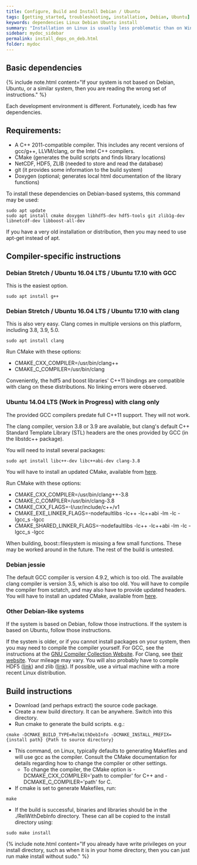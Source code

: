 ```yaml
---
title: Configure, Build and Install Debian / Ubuntu
tags: [getting_started, troubleshooting, installation, Debian, Ubuntu]
keywords: dependencies Linux Debian Ubuntu install
summary: "Installation on Linux is usually less problematic than on Windows"
sidebar: mydoc_sidebar
permalink: install_deps_on_deb.html
folder: mydoc
---
```


## Basic dependencies

{% include note.html content="If your system is not based on Debian, Ubuntu, or a similar system, then you are reading the wrong set of instructions." %}


Each development environment is different. Fortunately, icedb has few dependencies.

Requirements:
--------------

- A C++ 2011-compatible compiler. This includes any recent versions of gcc/g++, LLVM/clang, or the Intel C++ compilers.
- CMake (generates the build scripts and finds library locations)
- NetCDF, HDF5, ZLIB (needed to store and read the database)
- git (it provides some information to the build system)
- Doxygen (optional; generates local html documentation of the library functions)


To install these dependencies on Debian-based systems, this command may be used:
```
sudo apt update
sudo apt install cmake doxygen libhdf5-dev hdf5-tools git zlib1g-dev libnetcdf-dev libboost-all-dev
```
If you have a very old installation or distribution, then you may need to use apt-get instead of apt.

## Compiler-specific instructions

### Debian Stretch / Ubuntu 16.04 LTS / Ubuntu 17.10 with GCC

This is the easiest option.

```
sudo apt install g++
```

### Debian Stretch / Ubuntu 16.04 LTS / Ubuntu 17.10 with clang

This is also very easy. Clang comes in multiple versions on this platform, including 3.8, 3.9, 5.0.

```
sudo apt install clang
```
Run CMake with these options:
- CMAKE\_CXX\_COMPILER=/usr/bin/clang++
- CMAKE\_C\_COMPILER=/usr/bin/clang

Conveniently, the hdf5 and boost libraries' C++11 bindings are compatible with clang on these distributions. No linking errors were observed.


### Ubuntu 14.04 LTS (Work in Progress) with clang only

The provided GCC compilers predate full C++11 support. They will not work.

The clang compiler, version 3.8 or 3.9 are available, but clang's default C++ Standard Template Library (STL) headers are the ones provided by GCC (in the libstdc++ package).

You will need to install several packages:
```
sudo apt install libc++-dev libc++abi-dev clang-3.8
```
You will have to install an updated CMake, available from [here](https://cmake.org/download/).

Run CMake with these options:
- CMAKE\_CXX\_COMPILER=/usr/bin/clang++-3.8
- CMAKE\_C\_COMPILER=/usr/bin/clang-3.8
- CMAKE\_CXX\_FLAGS=-I/usr/include/c++/v1
- CMAKE\_EXE\_LINKER\_FLAGS=-nodefaultlibs -lc++ -lc++abi -lm -lc -lgcc\_s -lgcc
- CMAKE\_SHARED\_LINKER\_FLAGS=-nodefaultlibs -lc++ -lc++abi -lm -lc -lgcc\_s -lgcc

When building, boost::filesystem is missing a few small functions. These may be worked around in the future. The rest of the build is untested.

### Debian jessie

The default GCC compiler is version 4.9.2, which is too old.
The available clang compiler is version 3.5, which is also too old.
You will have to compile the compiler from sctatch, and may also have to provide updated headers.
You will have to install an updated CMake, available from [here](https://cmake.org/download/).

### Other Debian-like systems

If the system is based on Debian, follow those instructions.
If the system is based on Ubuntu, follow those instructions.

If the system is older, or if you cannot install packages on your system, then you may need to compile the compiler yourself. For GCC, see the instructions at the [GNU Compiler Collection Website](https://gcc.gnu.org/). For Clang, see [their website](https://clang.llvm.org/).
Your mileage may vary. You will also probably have to compile HDF5 ([link](https://www.hdfgroup.org/downloads/hdf5/)) and zlib ([link](https://zlib.net/)). If possible, use a virtual machine with a more recent Linux distribution.

## Build instructions


- Download (and perhaps extract) the source code package. 
- Create a new build directory. It can be anywhere. Switch into this directory.
- Run cmake to generate the build scripts. e.g.:
```
cmake -DCMAKE_BUILD_TYPE=RelWithDebInfo -DCMAKE_INSTALL_PREFIX={install path} {Path to source directory}
```
- This command, on Linux, typically defaults to generating Makefiles and will use gcc as the compiler. Consult the CMake
   documentation for details regarding how to change the compiler or other settings.
   - To change the compiler, the CMake option is -DCMAKE\_CXX\_COMPILER='path to compiler' for C++ and -DCMAKE\_C\_COMPILER='path' for C.
- If cmake is set to generate Makefiles, run:
```
make
```
- If the build is successful, binaries and libraries should be in the ./RelWithDebInfo directory. These can all be copied
to the install directory using:
```
sudo make install
```

{% include note.html content="If you already have write privileges on your install directory, such as when it is in your home directory, then you can just run make install without sudo." %}


